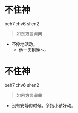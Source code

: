 # 不住神
beh7 chv6 shen2
> 如东方言词典
- 不停地活动。
  - 他一天到晚～。

# 不住神
beh7 chv6 shen2
> 如皋方言词典
- 没有安静的时候。多指小孩好动。
